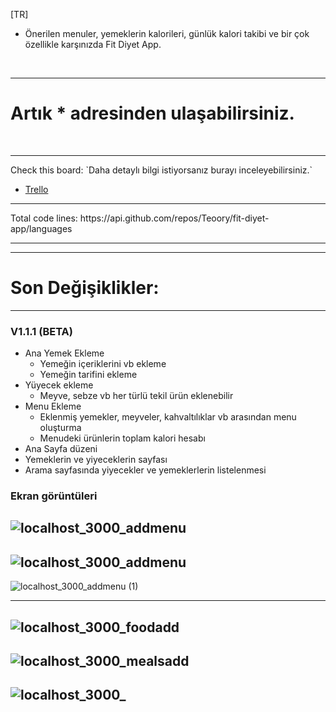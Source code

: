 [TR]
- Önerilen menuler, yemeklerin kalorileri, günlük kalori takibi ve bir çok özellikle karşınızda Fit Diyet App.

<br/>

<hr/>
<h1>Artık * adresinden ulaşabilirsiniz.</h1> 

<br/>
<hr/>
Check this board: `Daha detaylı bilgi istiyorsanız burayı inceleyebilirsiniz.`
  
- [Trello](...)
<hr>
Total code lines: https://api.github.com/repos/Teoory/fit-diyet-app/languages
<hr>

<hr>

# Son Değişiklikler:</br>

<hr>

### V1.1.1 (BETA)
- Ana Yemek Ekleme
  - Yemeğin içeriklerini vb ekleme
  - Yemeğin tarifini ekleme
- Yüyecek ekleme
  - Meyve, sebze vb her türlü tekil ürün eklenebilir
- Menu Ekleme
  - Eklenmiş yemekler, meyveler, kahvaltılıklar vb arasından menu oluşturma
  - Menudeki ürünlerin toplam kalori hesabı
- Ana Sayfa düzeni
- Yemeklerin ve yiyeceklerin sayfası
- Arama sayfasında yiyecekler ve yemeklerlerin listelenmesi


### Ekran görüntüleri
![localhost_3000_addmenu](https://github.com/Teoory/fit-diyet-app/assets/59116823/003a28d9-b917-4f91-ad0c-95bd0429f617)
-----
![localhost_3000_addmenu](https://github.com/Teoory/fit-diyet-app/assets/59116823/eec111fc-bcab-4e56-a66e-236b45737730)
-----
![localhost_3000_addmenu (1)](https://github.com/Teoory/fit-diyet-app/assets/59116823/64cdc6c7-f7fd-43e5-92d1-c2b15dcd5ce0)

-----
![localhost_3000_foodadd](https://github.com/Teoory/fit-diyet-app/assets/59116823/758b2e7a-1094-4a5f-9562-1d7012c7c30a)
-----
![localhost_3000_mealsadd](https://github.com/Teoory/fit-diyet-app/assets/59116823/6e768ab0-597c-4920-ae82-1d7fd335e756)
-----
![localhost_3000_](https://github.com/Teoory/fit-diyet-app/assets/59116823/90a14d6e-db19-4c44-817c-2b91b73f3b19)
-----


